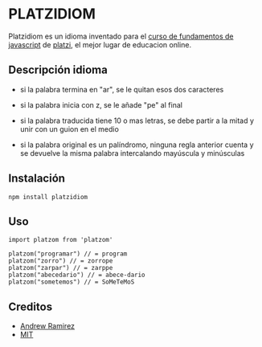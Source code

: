 # PLATZIDIOM

Platzidiom es un idioma inventado para el [curso de fundamentos de javascript](https://platzi.com/clases/fundamentos-javascript/) 
de [platzi](https://platzi.com/), el mejor lugar de educacion online.

## Descripción idioma

- si la palabra termina en "ar", se le quitan esos dos caracteres

- si la palabra inicia con z, se le añade "pe" al final

- si la palabra traducida tiene 10 o mas letras,
  se debe partir a la mitad y unir con un guion en el medio

- si la palabra original es un palíndromo,
  ninguna regla anterior cuenta y se devuelve
  la misma palabra intercalando mayúscula y minúsculas

## Instalación

```
npm install platzidiom
```

## Uso

```
import platzom from 'platzom'

platzom("programar") // = program
platzom("zorro") // = zorrope
platzom("zarpar") // = zarppe
platzom("abecedario") // = abece-dario
platzom("sometemos") // = SoMeTeMoS
```

## Creditos

- [Andrew Ramirez](https://twitter.com/@AndrewWKF)
- [MIT](https://opensource.org/Licenses/MIT)